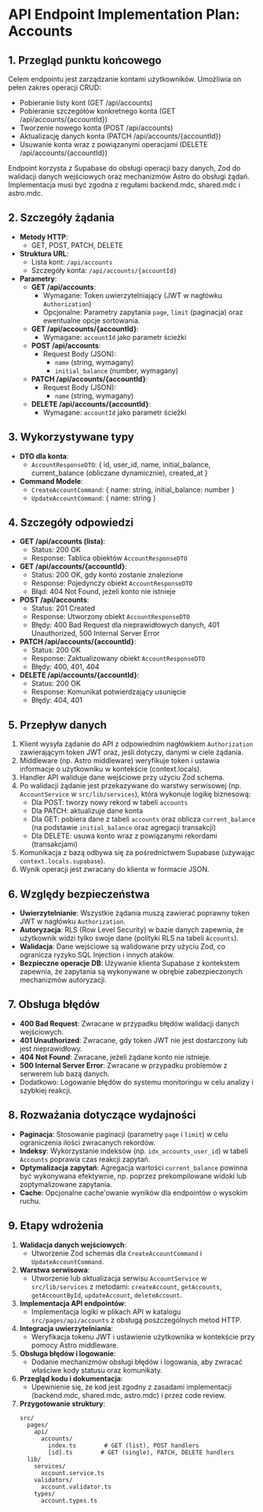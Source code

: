 # API Endpoint Implementation Plan: Accounts

## 1. Przegląd punktu końcowego

Celem endpointu jest zarządzanie kontami użytkowników. Umożliwia on pełen zakres operacji CRUD:

- Pobieranie listy kont (GET /api/accounts)
- Pobieranie szczegółów konkretnego konta (GET /api/accounts/{accountId})
- Tworzenie nowego konta (POST /api/accounts)
- Aktualizację danych konta (PATCH /api/accounts/{accountId})
- Usuwanie konta wraz z powiązanymi operacjami (DELETE /api/accounts/{accountId})

Endpoint korzysta z Supabase do obsługi operacji bazy danych, Zod do walidacji danych wejściowych oraz mechanizmów Astro do obsługi żądań. Implementacja musi być zgodna z regułami backend.mdc, shared.mdc i astro.mdc.

## 2. Szczegóły żądania

- **Metody HTTP**:
  - GET, POST, PATCH, DELETE
- **Struktura URL**:
  - Lista kont: `/api/accounts`
  - Szczegóły konta: `/api/accounts/{accountId}`
- **Parametry**:
  - **GET /api/accounts**:
    - Wymagane: Token uwierzytelniający (JWT w nagłówku `Authorization`)
    - Opcjonalne: Parametry zapytania `page`, `limit` (paginacja) oraz ewentualne opcje sortowania.
  - **GET /api/accounts/{accountId}**:
    - Wymagane: `accountId` jako parametr ścieżki
  - **POST /api/accounts**:
    - Request Body (JSON):
      - `name` (string, wymagany)
      - `initial_balance` (number, wymagany)
  - **PATCH /api/accounts/{accountId}**:
    - Request Body (JSON):
      - `name` (string, wymagany)
  - **DELETE /api/accounts/{accountId}**:
    - Wymagane: `accountId` jako parametr ścieżki

## 3. Wykorzystywane typy

- **DTO dla konta**:
  - `AccountResponseDTO`: { id, user_id, name, initial_balance, current_balance (obliczane dynamicznie), created_at }
- **Command Modele**:
  - `CreateAccountCommand`: { name: string, initial_balance: number }
  - `UpdateAccountCommand`: { name: string }

## 4. Szczegóły odpowiedzi

- **GET /api/accounts (lista)**:
  - Status: 200 OK
  - Response: Tablica obiektów `AccountResponseDTO`
- **GET /api/accounts/{accountId}**:
  - Status: 200 OK, gdy konto zostanie znalezione
  - Response: Pojedynczy obiekt `AccountResponseDTO`
  - Błąd: 404 Not Found, jeżeli konto nie istnieje
- **POST /api/accounts**:
  - Status: 201 Created
  - Response: Utworzony obiekt `AccountResponseDTO`
  - Błędy: 400 Bad Request dla nieprawidłowych danych, 401 Unauthorized, 500 Internal Server Error
- **PATCH /api/accounts/{accountId}**:
  - Status: 200 OK
  - Response: Zaktualizowany obiekt `AccountResponseDTO`
  - Błędy: 400, 401, 404
- **DELETE /api/accounts/{accountId}**:
  - Status: 200 OK
  - Response: Komunikat potwierdzający usunięcie
  - Błędy: 404, 401

## 5. Przepływ danych

1. Klient wysyła żądanie do API z odpowiednim nagłówkiem `Authorization` zawierającym token JWT oraz, jeśli dotyczy, danymi w ciele żądania.
2. Middleware (np. Astro middleware) weryfikuje token i ustawia informacje o użytkowniku w kontekście (context.locals).
3. Handler API waliduje dane wejściowe przy użyciu Zod schema.
4. Po walidacji żądanie jest przekazywane do warstwy serwisowej (np. `AccountService` w `src/lib/services`), która wykonuje logikę biznesową:
   - Dla POST: tworzy nowy rekord w tabeli `accounts`
   - Dla PATCH: aktualizuje dane konta
   - Dla GET: pobiera dane z tabeli `accounts` oraz oblicza `current_balance` (na podstawie `initial_balance` oraz agregacji transakcji)
   - Dla DELETE: usuwa konto wraz z powiązanymi rekordami (transakcjami)
5. Komunikacja z bazą odbywa się za pośrednictwem Supabase (używając `context.locals.supabase`).
6. Wynik operacji jest zwracany do klienta w formacie JSON.

## 6. Względy bezpieczeństwa

- **Uwierzytelnianie**: Wszystkie żądania muszą zawierać poprawny token JWT w nagłówku `Authorization`.
- **Autoryzacja**: RLS (Row Level Security) w bazie danych zapewnia, że użytkownik widzi tylko swoje dane (polityki RLS na tabeli `Accounts`).
- **Walidacja**: Dane wejściowe są walidowane przy użyciu Zod, co ogranicza ryzyko SQL Injection i innych ataków.
- **Bezpieczne operacje DB**: Używanie klienta Supabase z kontekstem zapewnia, że zapytania są wykonywane w obrębie zabezpieczonych mechanizmów autoryzacji.

## 7. Obsługa błędów

- **400 Bad Request**: Zwracane w przypadku błędów walidacji danych wejściowych.
- **401 Unauthorized**: Zwracane, gdy token JWT nie jest dostarczony lub jest nieprawidłowy.
- **404 Not Found**: Zwracane, jeżeli żądane konto nie istnieje.
- **500 Internal Server Error**: Zwracane w przypadku problemów z serwerem lub bazą danych.
- Dodatkowo: Logowanie błędów do systemu monitoringu w celu analizy i szybkiej reakcji.

## 8. Rozważania dotyczące wydajności

- **Paginacja**: Stosowanie paginacji (parametry `page` i `limit`) w celu ograniczenia ilości zwracanych rekordów.
- **Indeksy**: Wykorzystanie indeksów (np. `idx_accounts_user_id`) w tabeli `Accounts` poprawia czas reakcji zapytań.
- **Optymalizacja zapytań**: Agregacja wartości `current_balance` powinna być wykonywana efektywnie, np. poprzez prekompilowane widoki lub zoptymalizowane zapytania.
- **Cache**: Opcjonalne cache'owanie wyników dla endpointów o wysokim ruchu.

## 9. Etapy wdrożenia

1. **Walidacja danych wejściowych**:
   - Utworzenie Zod schemas dla `CreateAccountCommand` i `UpdateAccountCommand`.
2. **Warstwa serwisowa**:
   - Utworzenie lub aktualizacja serwisu `AccountService` w `src/lib/services` z metodami: `createAccount`, `getAccounts`, `getAccountById`, `updateAccount`, `deleteAccount`.
3. **Implementacja API endpointów**:
   - Implementacja logiki w plikach API w katalogu `src/pages/api/accounts` z obsługą poszczególnych metod HTTP.
4. **Integracja uwierzytelniania**:
   - Weryfikacja tokenu JWT i ustawienie użytkownika w kontekście przy pomocy Astro middleware.
5. **Obsługa błędów i logowanie**:
   - Dodanie mechanizmów obsługi błędów i logowania, aby zwracać właściwe kody statusu oraz komunikaty.
6. **Przegląd kodu i dokumentacja**:
   - Upewnienie się, że kod jest zgodny z zasadami implementacji (backend.mdc, shared.mdc, astro.mdc) i przez code review.
7. **Przygotowanie struktury**:
   ```
   src/
     pages/
       api/
         accounts/
           index.ts        # GET (list), POST handlers
           [id].ts        # GET (single), PATCH, DELETE handlers
     lib/
       services/
         account.service.ts
       validators/
         account.validator.ts
       types/
         account.types.ts
   ```
